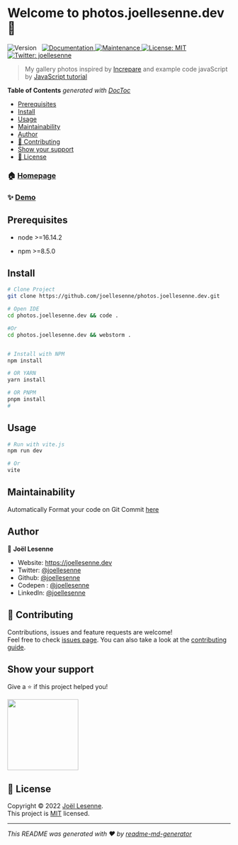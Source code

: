 <h1>Welcome to photos.joellesenne.dev 👋</h1>
<p>
  <img alt="Version" src="https://img.shields.io/badge/version-1.0.0-blue.svg?cacheSeconds=2592000" />
  <img alt="" src="https://img.shields.io/badge/node-%3E%3D16.0.0-blue.svg" />
  <img alt="" src="https://img.shields.io/badge/npm-%3E%3D7.13.0-blue.svg" />
  <a href="https://github.com/joellesenne/photos.joellesenne.dev#readme" target="_blank">
    <img alt="Documentation" src="https://img.shields.io/badge/documentation-yes-brightgreen.svg" />
  </a>
  <a href="https://github.com/joellesenne/photos.joellesenne.dev/graphs/commit-activity" target="_blank">
    <img alt="Maintenance" src="https://img.shields.io/badge/Maintained%3F-yes-green.svg" />
  </a>
  <a href="https://github.com/joellesenne/photos.joellesenne.dev/blob/master/LICENSE" target="_blank">
    <img alt="License: MIT" src="https://img.shields.io/github/license/joellesenne/cv.joellesenne.dev" />
  </a>
  <a href="https://twitter.com/joellesenne" target="_blank">
    <img alt="Twitter: joellesenne" src="https://img.shields.io/twitter/follow/joellesenne.svg?style=social" />
  </a>
</p>

> My gallery photos inspired by [Increpare](https://www.increpare.com/) and example code javaScript by [JavaScript tutorial](https://www.javascripttutorial.net/javascript-fetch-api/)

<!-- START doctoc generated TOC please keep comment here to allow auto update -->
<!-- DON'T EDIT THIS SECTION, INSTEAD RE-RUN doctoc TO UPDATE -->

**Table of Contents** _generated with [DocToc](https://github.com/thlorenz/doctoc)_

- [Prerequisites](#prerequisites)
- [Install](#install)
- [Usage](#usage)
- [Maintainability](#maintainability)
- [Author](#author)
- [🤝 Contributing](#-contributing)
- [Show your support](#show-your-support)
- [📝 License](#-license)

<!-- END doctoc generated TOC please keep comment here to allow auto update -->

### 🏠 [Homepage](https://github.com/joellesenne/photos.joellesenne.dev)

### ✨ [Demo](https://photos.joellesenne.dev)

## Prerequisites

- node >=16.14.2

- npm >=8.5.0

## Install

```sh
# Clone Project
git clone https://github.com/joellesenne/photos.joellesenne.dev.git

# Open IDE
cd photos.joellesenne.dev && code .

#Or
cd photos.joellesenne.dev && webstorm .


# Install with NPM
npm install

# OR YARN
yarn install

# OR PNPM
pnpm install
#

```

## Usage

```sh
# Run with vite.js
npm run dev

# Or
vite
```

## Maintainability

Automatically Format your code on Git Commit [here](https://dev.to/ruppysuppy/automatically-format-your-code-on-git-commit-using-husky-eslint-prettier-in-9-minutes-45eg)

## Author

👤 **Joël Lesenne**

- Website: https://joellesenne.dev
- Twitter: [@joellesenne](https://twitter.com/joellesenne)
- Github: [@joellesenne](https://github.com/joellesenne)
- Codepen : [@joellesenne](https://codepen.io/joellesenne)
- LinkedIn: [@joellesenne](https://linkedin.com/in/joellesenne)

## 🤝 Contributing

Contributions, issues and feature requests are welcome! <br />Feel free to check [issues page](https://github.com/joellesenne/photos.joellesenne.dev/issues). You can also take a look at the [contributing guide](https://github.com/joellesenne/cv.joellesenne.dev/blob/master/CONTRIBUTING.md).

## Show your support

Give a ⭐️ if this project helped you!

<a href="https://www.patreon.com/joellesenne">
  <img alt="" src="https://c5.patreon.com/external/logo/become_a_patron_button@2x.png" width="160">
</a>

## 📝 License

Copyright © 2022 [Joël Lesenne](https://github.com/joellesenne). <br />This project is [MIT](https://github.com/joellesenne/photos.joellesenne.dev/blob/master/LICENSE) licensed.

---

_This README was generated with ❤️ by [readme-md-generator](https://github.com/kefranabg/readme-md-generator)_
